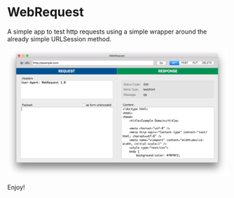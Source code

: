 # WebRequest

A simple app to test http requests using a simple wrapper around the already simple URLSession method.

![screenshot](https://raw.githubusercontent.com/kuyawa/Gallery/master/Screenshots/webrequest.png)

Enjoy!